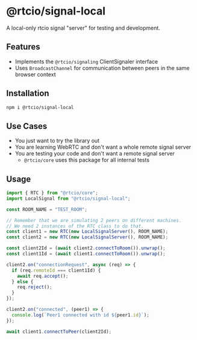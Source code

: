 # @rtcio/signal-local

A local-only rtcio signal "server" for testing and development.

## Features

- Implements the `@rtcio/signaling` ClientSignaler interface
- Uses `BroadcastChannel` for communication between peers in the same browser context

## Installation

```bash
npm i @rtcio/signal-local
```

## Use Cases

- You just want to try the library out
- You are learning WebRTC and don't want a whole remote signal server
- You are testing your code and don't want a remote signal server
  - `@rtcio/core` uses this package for all internal tests

## Usage

```ts
import { RTC } from "@rtcio/core";
import LocalSignal from "@rtcio/signal-local";

const ROOM_NAME = "TEST_ROOM";

// Remember that we are simulating 2 peers on different machines.
// We need 2 instances of the RTC class to do that.
const client1 = new RTC(new LocalSignalServer(), ROOM_NAME);
const client2 = new RTC(new LocalSignalServer(), ROOM_NAME);

const client2Id = (await client2.connectToRoom()).unwrap();
const client1Id = (await client1.connectToRoom()).unwrap();

client2.on("connectionRequest", async (req) => {
  if (req.remoteId === client1Id) {
    await req.accept();
  } else {
    req.reject();
  }
});

client2.on("connected", (peer1) => {
  console.log(`Peer1 connected with id ${peer1.id}`);
});

await client1.connectToPeer(client2Id);
```
